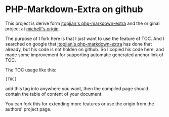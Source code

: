 # PHP-Markdown-Extra on github

This project is derive form [jtopjian's php-markdown-extra][] and the original project at [michelf's origin][].

The purpose of I fork here is that I just want to use the feature of TOC. And I searched on google that [jtopjian's php-markdown-extra] has done that already, but his code is not holden on github. So I copied his code here, and made some improvement for supporting automatic generated anchor link of TOC.

The TOC usage like this:

	[TOC]

add this tag into anywhere you want, then the compiled page should contain the table of content of your document.

You can fork this for extending more features or use the origin from the authors' project page.

[jtopjian's php-markdown-extra]: https://bitbucket.org/jtopjian/php-markdown-extra/

[michelf's origin]: http://michelf.com/projects/php-markdown/extra/